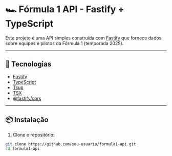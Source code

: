 # 🏎️ Fórmula 1 API - Fastify + TypeScript

Este projeto é uma API simples construída com [Fastify](https://fastify.io/) que fornece dados sobre equipes e pilotos da Fórmula 1 (temporada 2025).

---

## 🚀 Tecnologias

- [Fastify](https://www.fastify.io/)
- [TypeScript](https://www.typescriptlang.org/)
- [Tsup](https://github.com/egoist/tsup)
- [TSX](https://github.com/esbuild-kit/tsx)
- [@fastify/cors](https://github.com/fastify/fastify-cors)

---

## 📦 Instalação

1. Clone o repositório:

```bash
git clone https://github.com/seu-usuario/formula1-api.git
cd formula1-api

